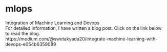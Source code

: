 # mlops
<div>
Integration of Machine Learning and Devops<br>
</div>
<div>
For detailed information, I have written a blog post. Click on the link below to read the blog.<br>
https://medium.com/@swetakyada20/integrate-machine-learning-with-devops-e054b6359089
</div>
